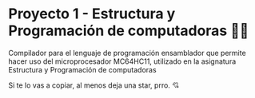 # Proyecto 1 - Estructura y Programación de computadoras 🐱‍💻
Compilador para el lenguaje de programación ensamblador que permite hacer uso del microprocesador MC64HC11, utilizado en la asignatura Estructura y Programación de computadoras

Si te lo vas a copiar, al menos deja una star, prro. 💘
